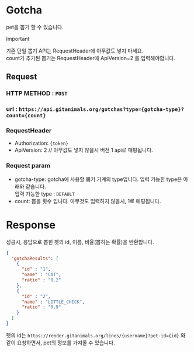 # Gotcha

pet을 뽑기 할 수 있습니다.

> [!IMPORTANT]   
> 기존 단일 뽑기 API는 RequestHeader에 아무값도 넣지 마세요.   
> count가 추가된 뽑기는 RequestHeader에 ApiVersion=2 를 입력해야합니다.

## Request

### HTTP METHOD : `POST`

### url : `https://api.gitanimals.org/gotchas?type={gotcha-type}?count={count}`

### RequestHeader

- Authorization: `{token}`
- ApiVersion: 2 // 아무값도 넣지 않을시 버전 1 api로 매핑됩니다.

### Request param

- gotcha-type: gotcha에 사용할 뽑기 기계의 type입니다. 입력 가능한 type은 아래와 같습니다.   
  입력 가능한 type : `DEFAULT`
- count: 뽑을 횟수 입니다. 아무것도 입력하지 않을시, 1로 매핑됩니다.

# Response

성공시, 응답으로 뽑힌 펫의 id, 이름, 비율(뽑히는 확률)을 반환합니다.

``` json
{
  "gotchaResults": [
    {
      "id" : "1",
      "name" : "CAT",
      "ratio" : "0.2"
    },
    {
      "id" : "2",
      "name" : "LITTLE_CHICK",
      "ratio" : "0.9"
    }
  ]
}
```

펫의 id는 `https://render.gitanimals.org/lines/{username}?pet-id={id}` 와 같이 요청하면서, pet의 정보를 가져올 수 있습니다.
